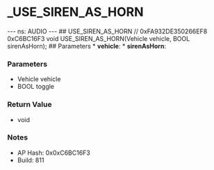 # _USE_SIREN_AS_HORN

--- ns: AUDIO --- ## USE_SIREN_AS_HORN  // 0xFA932DE350266EF8 0xC6BC16F3 void USE_SIREN_AS_HORN(Vehicle vehicle, BOOL sirenAsHorn);  ## Parameters * **vehicle**: * **sirenAsHorn**:

### Parameters
* Vehicle vehicle
* BOOL toggle

### Return Value
* void

### Notes
* AP Hash: 0x0xC6BC16F3
* Build: 811

